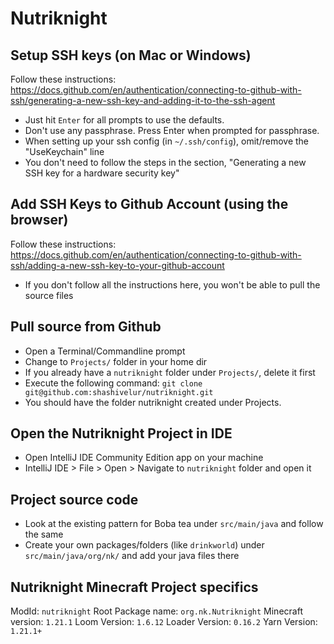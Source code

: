 # Nutriknight

## Setup SSH keys (on Mac or Windows)
Follow these instructions: https://docs.github.com/en/authentication/connecting-to-github-with-ssh/generating-a-new-ssh-key-and-adding-it-to-the-ssh-agent
  - Just hit `Enter` for all prompts to use the defaults.
  - Don't use any passphrase. Press Enter when prompted for passphrase.
  - When setting up your ssh config (in `~/.ssh/config`), omit/remove the "UseKeychain" line
  - You don't need to follow the steps in the section, "Generating a new SSH key for a hardware security key"

## Add SSH Keys to Github Account (using the browser)
Follow these instructions: https://docs.github.com/en/authentication/connecting-to-github-with-ssh/adding-a-new-ssh-key-to-your-github-account
  - If you don't follow all the instructions here, you won't be able to pull the source files

## Pull source from Github
  - Open a Terminal/Commandline prompt
  - Change to `Projects/` folder in your home dir
  - If you already have a `nutriknight` folder under `Projects/`, delete it first 
  - Execute the following command: `git clone git@github.com:shashivelur/nutriknight.git`
  - You should have the folder nutriknight created under Projects. 

## Open the Nutriknight Project in IDE
  - Open IntelliJ IDE Community Edition app on your machine
  - IntelliJ IDE > File > Open > Navigate to `nutriknight` folder and open it

## Project source code
  - Look at the existing pattern for Boba tea under `src/main/java` and follow the same
  - Create your own packages/folders (like `drinkworld`) under `src/main/java/org/nk/` and add your java files there

## Nutriknight Minecraft Project specifics
ModId: `nutriknight`
Root Package name: `org.nk.Nutriknight`
Minecraft version: `1.21.1`
Loom Version: `1.6.12`
Loader Version: `0.16.2`
Yarn Version: `1.21.1+`
